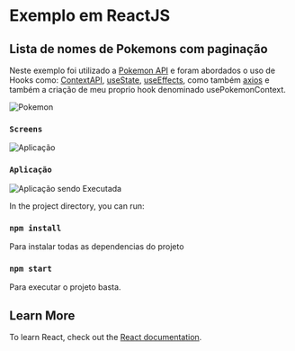 # Exemplo em ReactJS
## Lista de nomes de Pokemons com paginação
Neste exemplo foi utilizado a [Pokemon API](https://pokeapi.co/api/v2/pokemon)
e foram abordados o uso de Hooks como: 
[ContextAPI](https://pt-br.reactjs.org/docs/context.html),
[useState](https://pt-br.reactjs.org/docs/hooks-state.html),
[useEffects](https://pt-br.reactjs.org/docs/hooks-effect.html), como também [axios](https://github.com/axios/axios) e também a criação de meu proprio hook denominado usePokemonContext.

![Pokemon](https://github.com/glaubermarcelino/pokedex/blob/main/pikachu.png)

### `Screens`
![Aplicação](https://github.com/glaubermarcelino/pokedex/blob/main/listPokedex.png)

### `Aplicação`
![Aplicação sendo Executada](https://github.com/glaubermarcelino/pokedex/blob/main/Pokedex-React.gif)

In the project directory, you can run:

### `npm install`

Para instalar todas as dependencias do projeto

### `npm start`

Para executar o projeto basta.

## Learn More

To learn React, check out the [React documentation](https://reactjs.org/).
